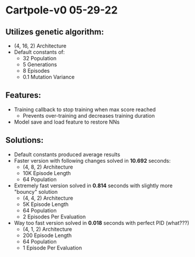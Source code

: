 # Cartpole-v0 05-29-22

## Utilizes genetic algorithm:
- (4, 16, 2) Architecture
- Default constants of:
    - 32 Population
    - 5 Generations
    - 8 Episodes
    - 0.1 Mutation Variance

## Features:
- Training callback to stop training when max score reached
    - Prevents over-training and decreases training duration
- Model save and load feature to restore NNs

## Solutions:
- Default constants produced average results
- Faster version with following changes solved in **10.692** seconds:
    - (4, 8, 2) Architecture
    - 10K Episode Length
    - 64 Population
- Extremely fast version solved in **0.814** seconds with slightly more "bouncy" solution
    - (4, 4, 2) Architecture
    - 5K Episode Length
    - 64 Population
    - 2 Episodes Per Evaluation
- Way too fast version solved in **0.018** seconds with perfect PID (what???)
    - (4, 1, 2) Architecture
    - 200 Episode Length
    - 64 Population
    - 1 Episode Per Evaluation